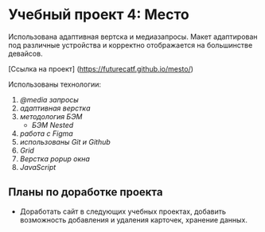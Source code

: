 # Учебный проект 4: Место

Использована адаптивная вертска и медиазапросы.
Макет адаптирован под различные устройства и корректно отображается на большинстве девайсов.

[Ссылка на проект] (https://futurecatf.github.io/mesto/)

Использованы технологии:
1. *@media запросы*
2. *адаптивная верстка*
2. *методология БЭМ*
    * *БЭМ Nested*
3. *работа с Figma*
4. *использованы Git и Github*
5. *Grid*
6. *Верстка popup окна*
7. *JavaScript*

## Планы по доработке проекта

* Доработать сайт в следующих учебных проектах, добавить возможность добавления и удаления карточек, хранение данных.
